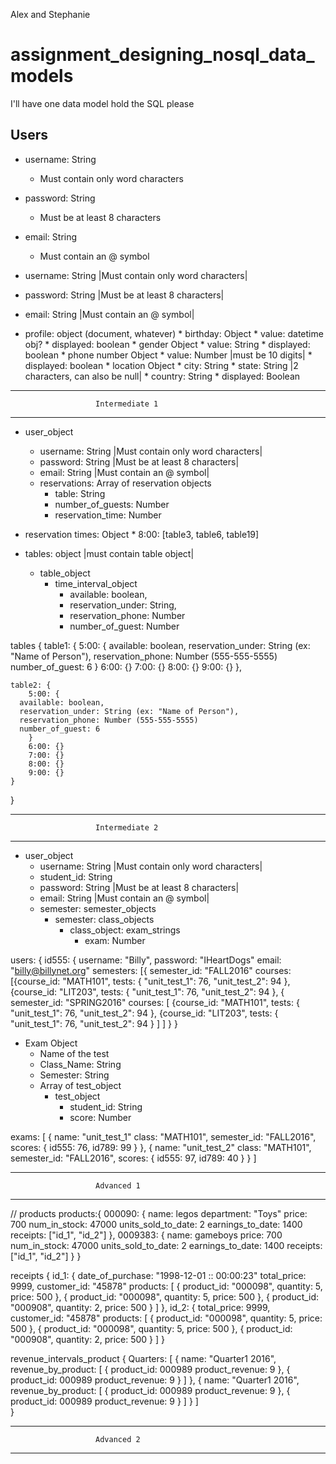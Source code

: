 Alex and Stephanie

# assignment_designing_nosql_data_models
I'll have one data model hold the SQL please

## Users

* username: String
    * Must contain only word characters
* password: String
    * Must be at least 8 characters
* email: String
    * Must contain an @ symbol




* username: String |Must contain only word characters|
* password: String |Must be at least 8 characters|
* email: String |Must contain an @ symbol|
* profile: object (document, whatever)
		* birthday: Object
				* value: datetime obj?
				* displayed: boolean
		* gender Object
				* value: String
				* displayed: boolean
		* phone number Object
				* value: Number |must be 10 digits|
				* displayed: boolean
		* location Object
				* city: String
				* state: String |2 characters, can also be null|
				* country: String
				* displayed: Boolean



-------------------------------------------------------------
                       Intermediate 1
-------------------------------------------------------------

* user_object
  * username: String |Must contain only word characters|
  * password: String |Must be at least 8 characters|
  * email: String |Must contain an @ symbol|
  * reservations: Array of reservation objects
    * table: String
    * number_of_guests: Number
    * reservation_time: Number

* reservation times: Object
		* 8:00: [table3, table6, table19]

* tables: object |must contain table object|
  * table_object
    * time_interval_object
      * available: boolean,
      * reservation_under: String,
      * reservation_phone: Number
      * number_of_guest: Number

tables {
	table1: {
		  5:00: {
  			available: boolean,
  			reservation_under: String (ex: "Name of Person"),
  			reservation_phone: Number (555-555-5555)
  			number_of_guest: 6
      }
		6:00: {}
		7:00: {}
		8:00: {}
		9:00: {}
	},

	table2: {
		5:00: {
      available: boolean,
      reservation_under: String (ex: "Name of Person"),
      reservation_phone: Number (555-555-5555)
      number_of_guest: 6
		}
		6:00: {}
		7:00: {}
		8:00: {}
		9:00: {}
	}
}


-------------------------------------------------------------
                       Intermediate 2
-------------------------------------------------------------


* user_object
  * username: String |Must contain only word characters|
  * student_id: String
  * password: String |Must be at least 8 characters|
  * email: String |Must contain an @ symbol|
  * semester: semester_objects
    * semester: class_objects
      * class_object: exam_strings
        * exam: Number

users: {
	id555: {
		username: "Billy",
		password: "IHeartDogs"
		email: "billy@billynet.org"
		semesters: [{ semester_id: "FALL2016"
								  courses: [{course_id: "MATH101",
									 tests: {
									 	"unit_test_1": 76,
										"unit_test_2": 94
									},
									{course_id: "LIT203",
									 tests: {
									 	"unit_test_1": 76,
										"unit_test_2": 94
									 },
								{ semester_id: "SPRING2016"
								  courses: [
								  {course_id: "MATH101",
									 tests: {
									 	"unit_test_1": 76,
										"unit_test_2": 94
									},
									{course_id: "LIT203",
									 tests: {
									 	"unit_test_1": 76,
										"unit_test_2": 94
									 }
							    ]
		]
		}
	}

* Exam Object
  * Name of the test
  * Class_Name: String
  * Semester: String
  * Array of test_object
    * test_object
      * student_id: String
      * score: Number

exams: [
	{ name: "unit_test_1"
		class: "MATH101",
		semester_id: "FALL2016",
		scores: {
			id555: 76,
			id789: 99
		}
	},
	{ name: "unit_test_2"
		class: "MATH101",
		semester_id: "FALL2016",
		scores: {
			id555: 97,
			id789: 40
		}
	}
]



-------------------------------------------------------------
                       Advanced 1
-------------------------------------------------------------

// products
products:{
  000090: {
    name: legos
    department: "Toys"
		price: 700
		num_in_stock: 47000
    units_sold_to_date: 2
		earnings_to_date: 1400
    receipts: ["id_1", "id_2"]
	},
  0009383: {
    name: gameboys
		price: 700
		num_in_stock: 47000
    units_sold_to_date: 2
		earnings_to_date: 1400
    receipts: ["id_1", "id_2"]
	}
}

receipts {
  id_1: {
    date_of_purchase: "1998-12-01 :: 00:00:23"
    total_price: 9999,
    customer_id: "45878"
    products: [
      { product_id: "000098", quantity: 5, price: 500 },
      { product_id: "000098", quantity: 5, price: 500 },
      { product_id: "000908", quantity: 2, price: 500 }
  ]
  },
  id_2: {
    total_price: 9999,
    customer_id: "45878"
    products: [
      { product_id: "000098", quantity: 5, price: 500 },
      { product_id: "000098", quantity: 5, price: 500 },
      { product_id: "000908", quantity: 2, price: 500 }
  ]
}

revenue_intervals_product {
  Quarters: [
    {
      name: "Quarter1 2016",
      revenue_by_product: [
        {
            product_id: 000989
            product_revenue: 9
        },
        {
            product_id: 000989
            product_revenue: 9
        }
      ]
    },
    {
      name: "Quarter1 2016",
      revenue_by_product: [
        {
            product_id: 000989
            product_revenue: 9
        },
        {
            product_id: 000989
            product_revenue: 9
        }
      ]
    }
  ]  
}

-------------------------------------------------------------
                       Advanced 2
-------------------------------------------------------------
